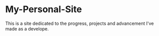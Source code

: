 # My-Personal-Site
This is a site dedicated to the progress, projects and advancement I've made as a develope.
